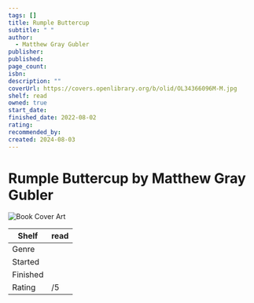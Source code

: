 ```yaml
---
tags: []
title: Rumple Buttercup
subtitle: " "
author:
  - Matthew Gray Gubler
publisher: 
published: 
page_count: 
isbn: 
description: ""
coverUrl: https://covers.openlibrary.org/b/olid/OL34366096M-M.jpg
shelf: read
owned: true
start_date: 
finished_date: 2022-08-02
rating: 
recommended_by: 
created: 2024-08-03
---
```


# Rumple Buttercup by Matthew Gray Gubler

![Book Cover Art](https://covers.openlibrary.org/b/olid/OL34366096M-M.jpg)

| Shelf | read |
| --- | --- |
| Genre |  |
| Started |  |
| Finished |  |
| Rating | /5 |

